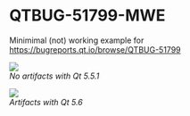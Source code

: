 # QTBUG-51799-MWE
Minimimal (not) working example for https://bugreports.qt.io/browse/QTBUG-51799

![](http://i.imgur.com/PA66THP.gif)  
*No artifacts with Qt 5.5.1*

![](http://i.imgur.com/I7uHmUf.gif)  
*Artifacts with Qt 5.6*
